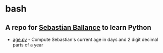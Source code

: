 # bash  
## A repo for [Sebastian Ballance](https://twitter.com/bastianballance) to learn Python

 - [age.py](age.py) - Compute Sebastian's current age in days and 2 digit decimal parts of a year

